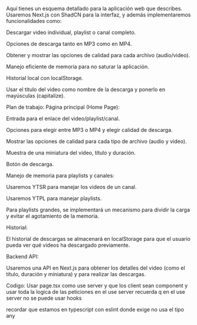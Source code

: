 Aquí tienes un esquema detallado para la aplicación web que describes. Usaremos Next.js con ShadCN para la interfaz, y además implementaremos funcionalidades como:

Descargar video individual, playlist o canal completo.

Opciones de descarga tanto en MP3 como en MP4.

Obtener y mostrar las opciones de calidad para cada archivo (audio/video).

Manejo eficiente de memoria para no saturar la aplicación.

Historial local con localStorage.

Usar el título del video como nombre de la descarga y ponerlo en mayúsculas (capitalize).

Plan de trabajo:
Página principal (Home Page):

Entrada para el enlace del video/playlist/canal.

Opciones para elegir entre MP3 o MP4 y elegir calidad de descarga.

Mostrar las opciones de calidad para cada tipo de archivo (audio y video).

Muestra de una miniatura del video, título y duración.

Botón de descarga.

Manejo de memoria para playlists y canales:

Usaremos YTSR para manejar los videos de un canal.

Usaremos YTPL para manejar playlists.

Para playlists grandes, se implementará un mecanismo para dividir la carga y evitar el agotamiento de la memoria.

Historial:

El historial de descargas se almacenará en localStorage para que el usuario pueda ver qué videos ha descargado previamente.

Backend API:

Usaremos una API en Next.js para obtener los detalles del video (como el título, duración y miniatura) y para realizar las descargas.

Codigo:
Usar page.tsx como use server y que los client sean component y usar toda la logica de las peticiones en el use server
recuerda q en el use server no se puede usar hooks

recordar que estamos en typescript con eslint donde exige no usa el tipo any
